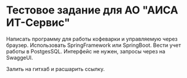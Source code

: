 # Тестовое задание для АО "АИСА ИТ-Сервис"
Написать программу для работы кофеварки и управляемую через браузер.
Использовать SpringFramework или SpringBoot.
Вести учет работы в PostgesSQL.
Интерфейс не нужен, запросы через на SwaggeUI.

Залить на гитхаб и расшарить ссылку.
